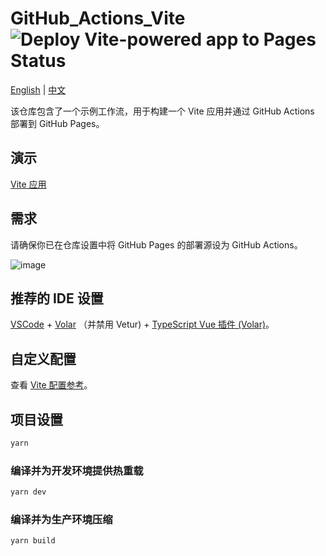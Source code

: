 # GitHub_Actions_Vite ![Deploy Vite-powered app to Pages Status](https://github.com/hydrotho/GitHub_Actions_Vite/actions/workflows/vite.yml/badge.svg)

[English](README.md) | [中文](README_zh.md)

该仓库包含了一个示例工作流，用于构建一个 Vite 应用并通过 GitHub Actions 部署到 GitHub Pages。

## 演示

[Vite 应用](https://hydrotho.github.io/GitHub_Actions_Vite/)

## 需求

请确保你已在仓库设置中将 GitHub Pages 的部署源设为 GitHub Actions。

![image](https://user-images.githubusercontent.com/42911474/210606690-07f00fad-8f8c-4754-8c25-1658c948bfb5.png)

## 推荐的 IDE 设置

[VSCode](https://code.visualstudio.com/) + [Volar](https://marketplace.visualstudio.com/items?itemName=Vue.volar) （并禁用 Vetur) + [TypeScript Vue 插件 (Volar)](https://marketplace.visualstudio.com/items?itemName=Vue.vscode-typescript-vue-plugin)。

## 自定义配置

查看 [Vite 配置参考](https://vitejs.dev/config/)。

## 项目设置

```sh
yarn
```

### 编译并为开发环境提供热重载

```sh
yarn dev
```

### 编译并为生产环境压缩

```sh
yarn build
```
